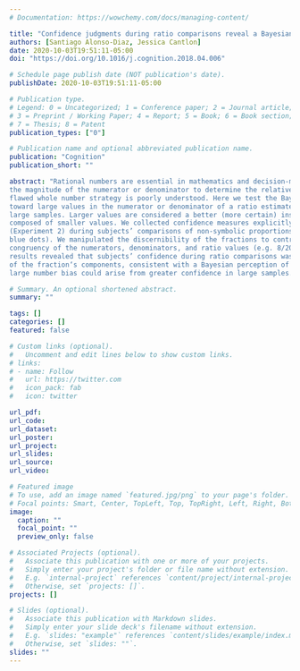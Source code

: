 ```yaml
---
# Documentation: https://wowchemy.com/docs/managing-content/

title: "Confidence judgments during ratio comparisons reveal a Bayesian bias"
authors: [Santiago Alonso-Diaz, Jessica Cantlon]
date: 2020-10-03T19:51:11-05:00
doi: "https://doi.org/10.1016/j.cognition.2018.04.006"

# Schedule page publish date (NOT publication's date).
publishDate: 2020-10-03T19:51:11-05:00

# Publication type.
# Legend: 0 = Uncategorized; 1 = Conference paper; 2 = Journal article;
# 3 = Preprint / Working Paper; 4 = Report; 5 = Book; 6 = Book section;
# 7 = Thesis; 8 = Patent
publication_types: ["0"]

# Publication name and optional abbreviated publication name.
publication: "Cognition"
publication_short: ""

abstract: "Rational numbers are essential in mathematics and decision-making but humans often and erroneously rely on
the magnitude of the numerator or denominator to determine the relative size of a quotient. The source of this
flawed whole number strategy is poorly understood. Here we test the Bayesian hypothesis that the human bias
toward large values in the numerator or denominator of a ratio estimate is the result of higher confidence in
large samples. Larger values are considered a better (more certain) instance of that ratio than the same ratio
composed of smaller values. We collected confidence measures explicitly (Experiment 1) and implicitly
(Experiment 2) during subjects’ comparisons of non-symbolic proportions (images with arrays of orange and
blue dots). We manipulated the discernibility of the fractions to control difficulty and varied the cardinality and
congruency of the numerators, denominators, and ratio values (e.g. 8/20 vs. 5/10 and 16/40 vs. 10/20). The
results revealed that subjects’ confidence during ratio comparisons was modulated by the numerical magnitude
of the fraction‘s components, consistent with a Bayesian perception of relative ratios. The results suggest that the
large number bias could arise from greater confidence in large samples."

# Summary. An optional shortened abstract.
summary: ""

tags: []
categories: []
featured: false

# Custom links (optional).
#   Uncomment and edit lines below to show custom links.
# links:
# - name: Follow
#   url: https://twitter.com
#   icon_pack: fab
#   icon: twitter

url_pdf:
url_code:
url_dataset:
url_poster:
url_project:
url_slides:
url_source:
url_video:

# Featured image
# To use, add an image named `featured.jpg/png` to your page's folder. 
# Focal points: Smart, Center, TopLeft, Top, TopRight, Left, Right, BottomLeft, Bottom, BottomRight.
image:
  caption: ""
  focal_point: ""
  preview_only: false

# Associated Projects (optional).
#   Associate this publication with one or more of your projects.
#   Simply enter your project's folder or file name without extension.
#   E.g. `internal-project` references `content/project/internal-project/index.md`.
#   Otherwise, set `projects: []`.
projects: []

# Slides (optional).
#   Associate this publication with Markdown slides.
#   Simply enter your slide deck's filename without extension.
#   E.g. `slides: "example"` references `content/slides/example/index.md`.
#   Otherwise, set `slides: ""`.
slides: ""
---
```

